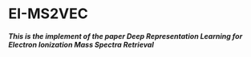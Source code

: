 # EI-MS2VEC

##### This is the implement of the paper Deep Representation Learning for Electron Ionization Mass Spectra Retrieval